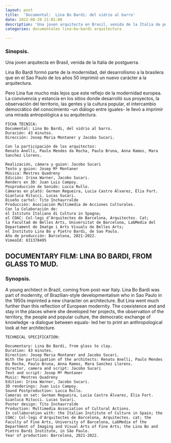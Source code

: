 ```yaml
---
layout: post
title:  'Documental:  Lina Bo Bardi: del vidrio al barro'
date: 2022-08-28 21:01:00
description: 'Una joven arquitecta en Brasil, venida de la Italia de postguerra'
categories: documentales lina-bo-bardi arquitectura

---
```



### Sinopsis.

Una joven arquitecta en Brasil, venida de la Italia de postguerra.

Lina Bo Bardi formó parte de la modernidad, del desarrollismo a la brasilera que en el Sao Paulo de los años 50 imprimió un nuevo carácter a la arquitectura.

Pero Lina fue mucho más lejos que este reflejo de la modernidad europea. La convivencia y estancia en los sitios donde desarrolló sus proyectos, la observación del territorio, las gentes y la cultura popular, el intercambio democrático del conocimiento –un diálogo entre iguales- le llevó a imprimir una mirada antropológica a su arquitectura.

```
FICHA TÉCNICA:
Documental: Lina Bo Bardi, del vidrio al barro.
Duración: 43 minutos.
Dirección: Josep Maria Montaner y Jacobo Sucari.

Con la participación de los arquitectos: 
Renato Anelli, Paulo Mendes da Rocha, Paulo Bruna, Anna Ramos, Mara Sanchez Llorens.
 
Realización, cámara y guion: Jacobo Sucari
Texto y guion: Josep Mº Montaner
Música: Mestres Quadreny
Edición: Irina Warner, Jacobo Sucari.
Renders en 3D: Juan Luis Campoy.
Posproducción de Sonido: Lucca Rullo.
Cámaras en plató: German Regueira, Lucia Castro Álvarez, Èlia Fort. Gianluca Ritucci. Lucas Sucari.
Diseño cartel: Tito Inchaurralde
Producción: Asociación Multimedia de Acciones Culturales.
Con la Colaboración de: 
el Istituto Italiano di Cultura in Spagna; 
el COAC: Col·legi d’Arquitectes de Barcelona, Arquitectes. Cat; 
la Facultad de Belles Arts, Universitat de Barcelona, LabMedia del Departament de Imatge i Arts Visuals de Belles Arts;
el Instituto Lina Bo y Pietro Bardi, de Sao Paulo.
Año de producción: Barcelona, 2021-2022.
VimeoId: 631378495

```

## DOCUMENTARY FILM: LINA BO BARDI, FROM GLASS TO MUD. 

### Synopsis. 

A young architect in Brazil, coming from post-war Italy. Lina Bo Bardi was part of modernity, of Brazilian-style developmentalism who in Sao Paulo in the 1950s imprinted a new character on architecture. But Lina went much further than this reflection of European modernity. The coexistence and and stay in the places where she developed her projects, the observation of the territory, the people and popular culture, the democratic exchange of knowledge -a dialogue between equals- led her to print an anthropological look at her architecture.

```
TECHNICAL SPECIFICATION:

Documentary: Lina Bo Bardi, from glass to clay. 
Duration: 43 minutes. 
Direction: Josep Maria Montaner and Jacobo Sucari. 
With the participation of the architects: Renato Anelli, Paulo Mendes da Rocha, Paulo Bruna, Anna Ramos, Mara Sanchez Llorens. 
Director, camera and script: Jacobo Sucari 
Text and script: Josep Mº Montaner 
Music: Mestres Quadreny 
Edition: Irina Warner, Jacobo Sucari. 
3D renderings: Juan Luis Campoy. 
Sound Postproduction: Lucca Rullo. 
Cameras on set: German Regueira, Lucia Castro Álvarez, Èlia Fort. Gianluca Ritucci. Lucas Sucari. 
Poster design: Tito Inchaurralde 
Production: Multimedia Association of Cultural Actions. 
In collaboration with: the Italian Institute of Culture in Spain; the COAC: Col·legi d'Arquitectes de Barcelona, Arquitectes. cat; the Faculty of Fine Arts, University of Barcelona, LabMedia of the Department of Imaging and Visual Arts of Fine Arts; the Lina Bo and Pietro Bardi Institute, in São Paulo.
Year of production: Barcelona, 2021-2022.
```
